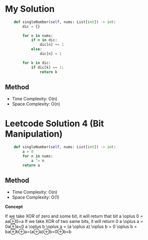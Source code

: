 # My Solution
```Python
    def singleNumber(self, nums: List[int]) -> int:
        dic = {}
        
        for n in nums:
            if n in dic:
                dic[n] += 1
            else:
                dic[n] = 1
        
        for k in dic:
            if dic[k] == 1:
                return k
```

## Method
- Time Complexity: O(n)
- Space Complexity: O(n)

# Leetcode Solution 4 (Bit Manipulation)
```Python
    def singleNumber(self, nums: List[int]) -> int:
        a = 0
        for n in nums:
            a ^= n
        return a
```

## Method
- Time Complexity: O(n)
- Space Complexity: O(1)

**Concept**

If we take XOR of zero and some bit, it will return that bit
a \oplus 0 = aa⊕0=a
If we take XOR of two same bits, it will return 0
a \oplus a = 0a⊕a=0
a \oplus b \oplus a = (a \oplus a) \oplus b = 0 \oplus b = ba⊕b⊕a=(a⊕a)⊕b=0⊕b=b
